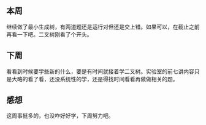 ## 本周
继续做了最小生成树，有两道题还是运行对但还是交上错。如果可以，在截止之前再看一下吧。二叉树刚看了个开头。
## 下周
看看到时候要学些新的什么，要是有时间就接着学二叉树。实验室的前七讲内容只是大略的看了看，还没系统性的学，还是得找时间看看再做做相关的题。
## 感想
这周事挺多的，也没咋好好学，下周努力吧。
